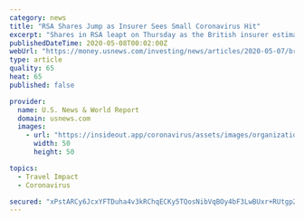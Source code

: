 ```yaml
---
category: news
title: "RSA Shares Jump as Insurer Sees Small Coronavirus Hit"
excerpt: "Shares in RSA leapt on Thursday as the British insurer estimated its exposure to the coronavirus pandemic at just 25 million pounds ($31 million) and said most of its business interruption policies did not offer cover."
publishedDateTime: 2020-05-08T00:02:00Z
webUrl: "https://money.usnews.com/investing/news/articles/2020-05-07/british-insurer-rsa-sees-25-million-in-coronavirus-claims"
type: article
quality: 65
heat: 65
published: false

provider:
  name: U.S. News & World Report
  domain: usnews.com
  images:
    - url: "https://insideout.app/coronavirus/assets/images/organizations/usnews.com-50x50.jpg"
      width: 50
      height: 50

topics:
  - Travel Impact
  - Coronavirus

secured: "xPstARCy6JcxYFTDuha4v3kRChqECKy5TQosNibVqBOy4bF3LwBUxr+RUtgp27El5kLA+EY515rlUcJlniHp44iEOowXCbAe85xNRxg3aauuUIVtfQXWczA/XvVHV+5BoY1i1fPC8M2w/OR9EeBIvRjhnF5NKMQKk78G5AN+MuMNjSgR8JnOAWbHOz42f5an/r+0a7WraUeHpRxhW6ZP/7uS+nAlCe6iBQjPMaQLaXCiYBd5gDx1ILo6xF6x2RnJtun53n1TeIUEVlzIFt9bhEBr4Zn3rO3U53QXnSp+57a1AagBSsqzoxDSBIrzuPPhAVvBRlBfut99giYko7sWZLNb0uR9GNhDwXhii8dILSRm1tAPGJSEZGVOQya+oaVpruc+CpubNa0lDWFc7dF4FMvigiTtfIW/Y63GXloCWTuPr8O2wURZ3mVVfFE+rh7ZhUBjgsfTxPOxRd+kz7zNzphROuAMvQVoFULzS0bNH3o=;uhEBW2GgY3J8tVo80MX5qw=="
---
```


